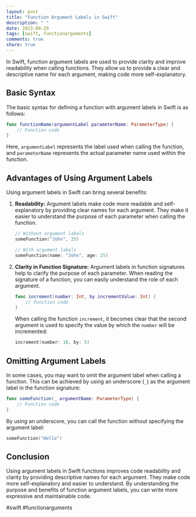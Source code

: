 ```yaml
---
layout: post
title: "Function Argument Labels in Swift"
description: " "
date: 2023-09-29
tags: [swift, functionarguments]
comments: true
share: true
---
```


In Swift, function argument labels are used to provide clarity and improve readability when calling functions. They allow us to provide a clear and descriptive name for each argument, making code more self-explanatory.

## Basic Syntax

The basic syntax for defining a function with argument labels in Swift is as follows:

```swift
func functionName(argumentLabel parameterName: ParameterType) {
    // Function code
}
```

Here, `argumentLabel` represents the label used when calling the function, and `parameterName` represents the actual parameter name used within the function.

## Advantages of Using Argument Labels

Using argument labels in Swift can bring several benefits:

1. **Readability:** Argument labels make code more readable and self-explanatory by providing clear names for each argument. They make it easier to understand the purpose of each parameter when calling the function.

   ```swift
   // Without argument labels
   someFunction("John", 25)
   
   // With argument labels
   someFunction(name: "John", age: 25)
   ```

2. **Clarity in Function Signature:** Argument labels in function signatures help to clarify the purpose of each parameter. When reading the signature of a function, you can easily understand the role of each argument.

   ```swift
   func increment(number: Int, by incrementValue: Int) {
       // Function code
   }
   ```

   When calling the function `increment`, it becomes clear that the second argument is used to specify the value by which the `number` will be incremented:

   ```swift
   increment(number: 10, by: 5)
   ```

## Omitting Argument Labels

In some cases, you may want to omit the argument label when calling a function. This can be achieved by using an underscore (`_`) as the argument label in the function signature:

```swift
func someFunction(_ argumentName: ParameterType) {
    // Function code
}
```

By using an underscore, you can call the function without specifying the argument label:

```swift
someFunction("Hello")
```

## Conclusion

Using argument labels in Swift functions improves code readability and clarity by providing descriptive names for each argument. They make code more self-explanatory and easier to understand. By understanding the purpose and benefits of function argument labels, you can write more expressive and maintainable code.

#swift #functionarguments